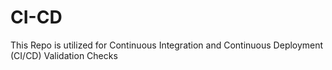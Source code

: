 # CI-CD
This Repo is utilized for Continuous Integration and Continuous Deployment (CI/CD) Validation Checks
